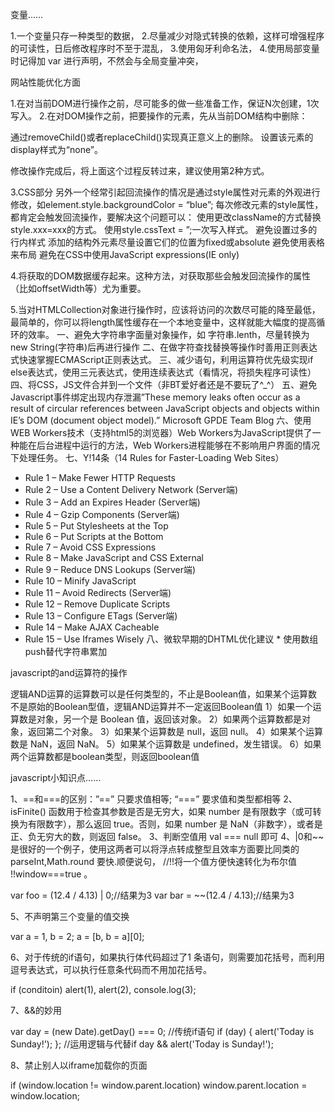 变量……

1.一个变量只存一种类型的数据，
2.尽量减少对隐式转换的依赖，这样可增强程序的可读性，日后修改程序时不至于混乱，
3.使用匈牙利命名法，
4.使用局部变量时记得加 var 进行声明，不然会与全局变量冲突，

网站性能优化方面

1.在对当前DOM进行操作之前，尽可能多的做一些准备工作，保证N次创建，1次写入。
2.在对DOM操作之前，把要操作的元素，先从当前DOM结构中删除：

通过removeChild()或者replaceChild()实现真正意义上的删除。
设置该元素的display样式为“none”。

修改操作完成后，将上面这个过程反转过来，建议使用第2种方式。

3.CSS部分
另外一个经常引起回流操作的情况是通过style属性对元素的外观进行修改，如element.style.backgroundColor = “blue”;
每次修改元素的style属性，都肯定会触发回流操作，要解决这个问题可以：
使用更改className的方式替换style.xxx=xxx的方式。
使用style.cssText = ”;一次写入样式。
避免设置过多的行内样式
添加的结构外元素尽量设置它们的位置为fixed或absolute
避免使用表格来布局
避免在CSS中使用JavaScript expressions(IE only)

4.将获取的DOM数据缓存起来。这种方法，对获取那些会触发回流操作的属性（比如offsetWidth等）尤为重要。

5.当对HTMLCollection对象进行操作时，应该将访问的次数尽可能的降至最低，最简单的，你可以将length属性缓存在一个本地变量中，这样就能大幅度的提高循环的效率。
一、避免大字符串字面量对象操作，如 字符串.lenth，尽量转换为new String(字符串)后再进行操作
二、在做字符查找替换等操作时善用正则表达式快速掌握ECMAScript正则表达式。
三、减少语句，利用运算符优先级实现if else表达式，使用三元表达式，使用连续表达式（看情况，将损失程序可读性）
四、将CSS，JS文件合并到一个文件（非BT爱好者还是不要玩了^_^）
五、避免Javascript事件绑定出现内存泄漏”These memory leaks often occur as a result of circular references between JavaScript objects and objects within IE’s DOM (document object model).” Microsoft GPDE Team Blog
六、使用WEB Workers技术（支持html5的浏览器）Web Workers为JavaScript提供了一种能在后台进程中运行的方法，Web Workers进程能够在不影响用户界面的情况下处理任务。
七、Y!14条（14 Rules for Faster-Loading Web Sites）
* Rule 1 – Make Fewer HTTP Requests
* Rule 2 – Use a Content Delivery Network (Server端)
* Rule 3 – Add an Expires Header (Server端)
* Rule 4 – Gzip Components (Server端)
* Rule 5 – Put Stylesheets at the Top
* Rule 6 – Put Scripts at the Bottom
* Rule 7 – Avoid CSS Expressions
* Rule 8 – Make JavaScript and CSS External
* Rule 9 – Reduce DNS Lookups (Server端)
* Rule 10 – Minify JavaScript
* Rule 11 – Avoid Redirects (Server端)
* Rule 12 – Remove Duplicate Scripts
* Rule 13 – Configure ETags (Server端)
* Rule 14 – Make AJAX Cacheable
* Rule 15 – Use Iframes Wisely
八、微软早期的DHTML优化建议 * 使用数组push替代字符串累加

javascript的and运算符的操作

逻辑AND运算的运算数可以是任何类型的，不止是Boolean值，如果某个运算数不是原始的Boolean型值，逻辑AND运算并不一定返回Boolean值
1）如果一个运算数是对象，另一个是 Boolean 值，返回该对象。
2）如果两个运算数都是对象，返回第二个对象。
3）如果某个运算数是 null，返回 null。
4）如果某个运算数是 NaN，返回 NaN。
5）如果某个运算数是 undefined，发生错误。
6）如果两个运算数都是boolean类型，则返回boolean值

javascript小知识点……

1、==和===的区别：”==” 只要求值相等; “===” 要求值和类型都相等
2、isFinite() 函数用于检查其参数是否是无穷大，如果 number 是有限数字（或可转换为有限数字），那么返回 true。否则，如果 number 是 NaN（非数字），或者是正、负无穷大的数，则返回 false。
3、判断空值用 val === null 即可
4、|0和~~是很好的一个例子，使用这两者可以将浮点转成整型且效率方面要比同类的parseInt,Math.round 要快.顺便说句，
//!!将一个值方便快速转化为布尔值 !!window===true 。

var foo = (12.4 / 4.13) | 0;//结果为3
var bar = ~~(12.4 / 4.13);//结果为3

5、不声明第三个变量的值交换

var a = 1, b = 2; a = [b, b = a][0];

6、对于传统的if语句，如果执行体代码超过了1 条语句，则需要加花括号，而利用逗号表达式，可以执行任意条代码而不用加花括号。

if (conditoin) alert(1), alert(2), console.log(3);

7、&&的妙用

var day = (new Date).getDay() === 0;
//传统if语句
if (day) {
    alert('Today is Sunday!');
};
//运用逻辑与代替if
day && alert('Today is Sunday!');

8、禁止别人以iframe加载你的页面

if (window.location != window.parent.location) window.parent.location = window.location;
